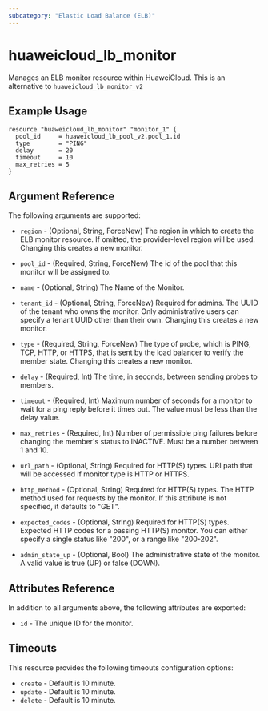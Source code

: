 ```yaml
---
subcategory: "Elastic Load Balance (ELB)"
---
```


# huaweicloud\_lb\_monitor

Manages an ELB monitor resource within HuaweiCloud.
This is an alternative to `huaweicloud_lb_monitor_v2`

## Example Usage

```hcl
resource "huaweicloud_lb_monitor" "monitor_1" {
  pool_id     = huaweicloud_lb_pool_v2.pool_1.id
  type        = "PING"
  delay       = 20
  timeout     = 10
  max_retries = 5
}
```

## Argument Reference

The following arguments are supported:

* `region` - (Optional, String, ForceNew) The region in which to create the ELB monitor resource.
    If omitted, the provider-level region will be used.
    Changing this creates a new monitor.

* `pool_id` - (Required, String, ForceNew) The id of the pool that this monitor will be assigned to.

* `name` - (Optional, String) The Name of the Monitor.

* `tenant_id` - (Optional, String, ForceNew) Required for admins. The UUID of the tenant who owns
    the monitor.  Only administrative users can specify a tenant UUID
    other than their own. Changing this creates a new monitor.

* `type` - (Required, String, ForceNew) The type of probe, which is PING, TCP, HTTP, or HTTPS,
    that is sent by the load balancer to verify the member state. Changing this
    creates a new monitor.

* `delay` - (Required, Int) The time, in seconds, between sending probes to members.

* `timeout` - (Required, Int) Maximum number of seconds for a monitor to wait for a
    ping reply before it times out. The value must be less than the delay
    value.

* `max_retries` - (Required, Int) Number of permissible ping failures before
    changing the member's status to INACTIVE. Must be a number between 1
    and 10.

* `url_path` - (Optional, String) Required for HTTP(S) types. URI path that will be
    accessed if monitor type is HTTP or HTTPS.

*  `http_method` - (Optional, String) Required for HTTP(S) types. The HTTP method used
    for requests by the monitor. If this attribute is not specified, it
    defaults to "GET".

* `expected_codes` - (Optional, String) Required for HTTP(S) types. Expected HTTP codes
    for a passing HTTP(S) monitor. You can either specify a single status like
    "200", or a range like "200-202".

* `admin_state_up` - (Optional, Bool) The administrative state of the monitor.
    A valid value is true (UP) or false (DOWN).

## Attributes Reference

In addition to all arguments above, the following attributes are exported:

* `id` - The unique ID for the monitor.

## Timeouts
This resource provides the following timeouts configuration options:
- `create` - Default is 10 minute.
- `update` - Default is 10 minute.
- `delete` - Default is 10 minute.
